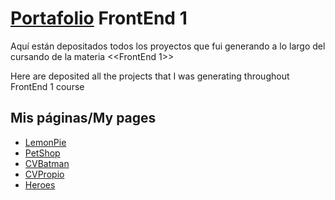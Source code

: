 # **[Portafolio](https://gastonvera.github.io/FrontEnd_1) FrontEnd 1**

Aquí están depositados todos los proyectos que fui generando a lo largo del cursando de la materia <<FrontEnd 1>>

Here are deposited all the projects that I was generating throughout FrontEnd 1 course


## **Mis páginas/My pages**

- [LemonPie](https://gastonvera.github.io/FrontEnd_1/LemonPie/index.html)
- [PetShop](https://gastonvera.github.io/FrontEnd_1/PetShop/index.html)
- [CVBatman](https://gastonvera.github.io/FrontEnd_1/CVBatman/index.html)
- [CVPropio](https://gastonvera.github.io/FrontEnd_1/CVPropio/index.html)
- [Heroes](https://gastonvera.github.io/FrontEnd_1/Heroes/index.html)

